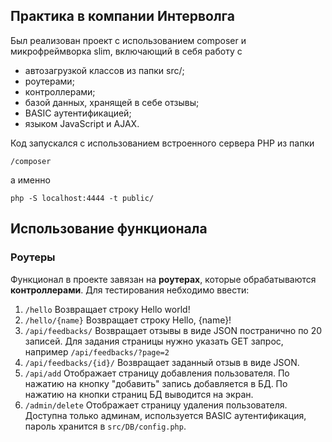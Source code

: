 ## Практика в компании Интерволга

Был реализован проект с использованием composer и микрофреймворка slim, включающий в себя работу с
* автозагрузкой классов из папки src/;
* роутерами;
* контроллерами;
* базой данных, хранящей в себе отзывы;
* BASIC аутентификацией;
* языком JavaScript и AJAX.

Код запускался с использованием встроенного сервера PHP из папки
```
/composer
```
а именно 
```
php -S localhost:4444 -t public/
```

## Использование функционала
### Роутеры
Функционал в проекте завязан на __роутерах__, которые обрабатываются __контроллерами__. Для тестирования небходимо ввести:
1. ```/hello``` 
Возвращает строку Hello world!
2. ```/hello/{name}``` 
Возвращает строку Hello, {name}!
3. ```/api/feedbacks/```
Возвращает отзывы в виде JSON постранично по 20 записей. Для задания страницы нужно указать GET запрос, например ```/api/feedbacks/?page=2```
4. ```/api/feedbacks/{id}/```
Возвращает заданный отзыв в виде JSON.
5. ```/api/add```
Отображает страницу добавления пользователя. По нажатию на кнопку "добавить" запись добавляется в БД. По нажатию на кнопки страниц БД выводится на экран.
6. ```/admin/delete```
Отображает страницу удаления пользователя. Доступна только админам, используется BASIC аутентификация, пароль хранится в ```src/DB/config.php```.

#### 
